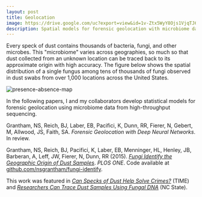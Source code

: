 ```yaml
---
layout: post
title: Geolocation
image: https://drive.google.com/uc?export=view&id=1v-Ztx5WyY8Ojs1VjqTJ6E7B3H1l7NxsC
description: Spatial models for forensic geolocation with microbiome data
---
```


Every speck of dust contains thousands of bacteria, fungi, and other microbes. This "microbiome" varies across geographies, so much so that dust collected from an unknown location can be traced back to its approximate origin with high accuracy. The figure below shows the spatial distribution of a single fungus among tens of thousands of fungi observed in dust swabs from over 1,000 locations across the United States. 

![presence-absence-map](https://github.com/nsgrantham/fungi-identify/blob/master/figs/OTU_232.png?raw=true)

In the following papers, I and my collaborators develop statistical models for forensic geolocation using microbiome data from high-throughput sequencing.

Grantham, NS, Reich, BJ, Laber, EB, Pacifici, K, Dunn, RR, Fierer, N, Gebert, M, Allwood, JS, Faith, SA. _Forensic Geolocation with Deep Neural Networks_. In review.

Grantham, NS, Reich, BJ, Pacifici, K, Laber, EB, Menninger, HL, Henley, JB, Barberan, A, Leff, JW, Fierer, N, Dunn, RR (2015). [_Fungi Identify the Geographic Origin of Dust Samples_](http://journals.plos.org/plosone/article?id=10.1371/journal.pone.0122605). _PLOS ONE_. Code available at [github.com/nsgrantham/fungi-identify](http://www.github.com/nsgrantham/fungi-identify).

This work was featured in [_Can Specks of Dust Help Solve Crimes?_](https://time.com/3823925/dust-microbes-forensics/) (TIME) and 
[_Researchers Can Trace Dust Samples Using Fungal DNA_](https://news.ncsu.edu/2015/04/grantham-fungi-2015/) (NC State).
